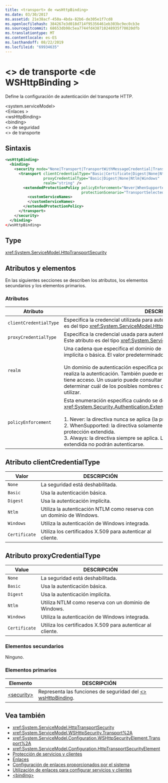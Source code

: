 ```yaml
---
title: <transport> de <wsHttpBinding>
ms.date: 03/30/2017
ms.assetid: 21e38acf-450a-4bda-82b6-de305e1f7cd8
ms.openlocfilehash: 384267e3d018d714f95356461eb303bc9ec0cb3e
ms.sourcegitcommit: 68653db98c5ea7744fd438710248935f70020dfb
ms.translationtype: MT
ms.contentlocale: es-ES
ms.lasthandoff: 08/22/2019
ms.locfileid: "69934635"
---
```

# <a name="transport-of-wshttpbinding"></a>\<> de transporte \<de WSHttpBinding >

Define la configuración de autenticación del transporte HTTP.

\<system.serviceModel>\
\<Enlaces > \
\<wsHttpBinding>\
\<binding>\
\<> de seguridad \
\<> de transporte

## <a name="syntax"></a>Sintaxis

```xml
<wsHttpBinding>
  <binding>
    <security mode="None|Transport|TransportWithMessageCredential|TransportCredentialOnly">
      <transport clientCredentialType="Basic|Certificate|Digest|None|Ntlm|Windows"
                 proxyCredentialType="Basic|Digest|None|Ntlm|Windows"
                 realm="string" />
        <extendedProtectionPolicy policyEnforcement="Never|WhenSupported|Always"
                                  protectionScenario="TransportSelected|TrustedProxy">
          <customServiceNames>
          </customServiceNames>
        </extendedProtectionPolicy>
      </transport>
    </security>
  </binding>
</wsHttpBinding>
```

## <a name="type"></a>Type

<xref:System.ServiceModel.HttpTransportSecurity>

## <a name="attributes-and-elements"></a>Atributos y elementos

En las siguientes secciones se describen los atributos, los elementos secundarios y los elementos primarios.

### <a name="attributes"></a>Atributos

|Atributo|DESCRIPCIÓN|
|---------------|-----------------|
|`clientCredentialType`|Especifica la credencial utilizada para autenticar el cliente al servicio. Este atributo es del tipo <xref:System.ServiceModel.HttpClientCredentialType>.|
|`proxyCredentialType`|Especifica la credencial usada para autenticar al cliente en un proxy del dominio. Este atributo es del tipo <xref:System.ServiceModel.HttpProxyCredentialType>.|
|`realm`|Una cadena que especifica el dominio de autenticación para autenticación implícita o básica. El valor predeterminado es una cadena vacía.<br /><br /> Un dominio de autenticación especifica por lo menos el nombre del host que realiza la autenticación. También puede especificar una colección de usuarios que tiene acceso. Un usuario puede consultar el dominio de autenticación para determinar cuál de los posibles nombres de usuario y contraseñas se puede utilizar.|
|`policyEnforcement`|Esta enumeración especifica cuándo se debe aplicar <xref:System.Security.Authentication.ExtendedProtection.ExtendedProtectionPolicy>.<br /><br /> 1.  Never: la directiva nunca se aplica (la protección extendida está deshabilitada).<br />2.  WhenSupported: la directiva solamente se aplica si el cliente admite la protección extendida.<br />3.  Always: la directiva siempre se aplica. Los clientes que no admitan la protección extendida no podrán autenticarse.|

## <a name="clientcredentialtype-attribute"></a>Atributo clientCredentialType

|Valor|DESCRIPCIÓN|
|-----------|-----------------|
|`None`|La seguridad está deshabilitada.|
|`Basic`|Usa la autenticación básica.|
|`Digest`|Usa la autenticación implícita.|
|`Ntlm`|Utiliza la autenticación NTLM como reserva con un dominio de Windows.|
|`Windows`|Utiliza la autenticación de Windows integrada.|
|`Certificate`|Utiliza los certificados X.509 para autenticar al cliente.|

## <a name="proxycredentialtype-attribute"></a>Atributo proxyCredentialType

|Value|DESCRIPCIÓN|
|-----------|-----------------|
|`None`|La seguridad está deshabilitada.|
|`Basic`|Usa la autenticación básica.|
|`Digest`|Usa la autenticación implícita.|
|`Ntlm`|Utiliza NTLM como reserva con un dominio de Windows.|
|`Windows`|Utiliza la autenticación de Windows integrada.|
|`Certificate`|Utiliza los certificados X.509 para autenticar al cliente.|

### <a name="child-elements"></a>Elementos secundarios

Ninguno.

### <a name="parent-elements"></a>Elementos primarios

|Elemento|DESCRIPCIÓN|
|-------------|-----------------|
|[\<security>](security-of-wshttpbinding.md)|Representa las funciones de seguridad del [ \<> wsHttpBinding](wshttpbinding.md).|

## <a name="see-also"></a>Vea también

- <xref:System.ServiceModel.HttpTransportSecurity>
- <xref:System.ServiceModel.WSHttpSecurity.Transport%2A>
- <xref:System.ServiceModel.Configuration.WSHttpSecurityElement.Transport%2A>
- <xref:System.ServiceModel.Configuration.HttpTransportSecurityElement>
- [Protección de servicios y clientes](../../../wcf/feature-details/securing-services-and-clients.md)
- [Enlaces](../../../wcf/bindings.md)
- [Configuración de enlaces proporcionados por el sistema](../../../wcf/feature-details/configuring-system-provided-bindings.md)
- [Utilización de enlaces para configurar servicios y clientes](../../../wcf/using-bindings-to-configure-services-and-clients.md)
- [\<binding>](../../../misc/binding.md)
